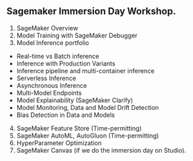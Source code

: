 ## Sagemaker Immersion Day Workshop.

1. SageMaker Overview
2. Model Training with SageMaker Debugger
3. Model Inference portfolio
  - Real-time vs Batch inference
  - Inference with Production Variants
  - Inference pipeline and multi-container inference
  - Serverless Inference
  - Asynchronous Inference
  - Multi-Model Endpoints
  - Model Explainability (SageMaker Clarify)
  - Model Monitoring, Data and Model Drift Detection
  - Bias Detection in Data and Models
4. SageMaker Feature Store (Time-permitting)
5. SageMaker AutoML, AutoGluon (Time-permitting)
6. HyperParameter Optimization
7. SageMaker Canvas (if we do the immersion day on Studio).



